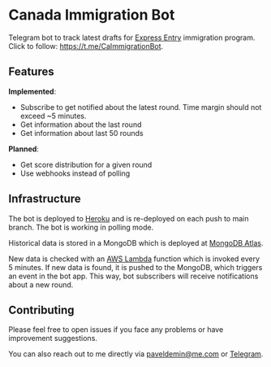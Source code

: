 # Canada Immigration Bot

Telegram bot to track latest drafts for [Express Entry](https://www.canada.ca/en/immigration-refugees-citizenship/services/immigrate-canada/express-entry.html) immigration program. Click to follow: https://t.me/CaImmigrationBot.

## Features

__Implemented__:
* Subscribe to get notified about the latest round. Time margin should not exceed ~5 minutes.
* Get information about the last round
* Get information about last 50 rounds

__Planned__:
* Get score distribution for a given round
* Use webhooks instead of polling

## Infrastructure

The bot is deployed to [Heroku](http://heroku.com/) and is re-deployed on each push to main branch. The bot is working in polling mode.

Historical data is stored in a MongoDB which is deployed at [MongoDB Atlas](https://www.mongodb.com/atlas).

New data is checked with an [AWS Lambda](https://aws.amazon.com/lambda/) function which is invoked every 5 minutes. If new data is found, it is pushed to the MongoDB, which triggers an event in the bot app. This way, bot subscribers will receive notifications about a new round.

## Contributing
Please feel free to open issues if you face any problems or have improvement suggestions.

You can also reach out to me directly via paveldemin@me.com or [Telegram](https://t.me/Gotfr1d).

